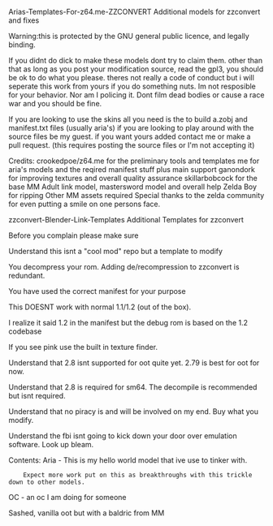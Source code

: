 
Arias-Templates-For-z64.me-ZZCONVERT
Additional models for zzconvert and fixes

Warning:this is protected by the GNU general public licence, and legally binding.

If you didnt do dick to make these models dont try to claim them. other than that as long as you post your modification source,
read the gpl3, you should be ok to do what you please. theres not really a code of conduct but i will seperate this work from yours
if you do something nuts. Im not resposible for your behavior. Nor am I policing it. Dont film dead bodies or cause a race war 
and you should be fine.

If you are looking to use the skins all you need is the to build a.zobj and manifest.txt files (usually aria's)
if you are looking to play around with the source files be my guest.
if you want yours added contact me or make a pull request. (this requires posting the source files or I'm not accepting it)

Credits:
crookedpoe/z64.me for the preliminary tools and templates
me for aria's models and the reqired manifest stuff plus main support
ganondork for improving textures and overall quality assurance
skillarbobcock for the base MM Adult link model, mastersword model and overall help
Zelda Boy for ripping Other MM assets required
Special thanks to the zelda community for even putting a smile on one persons face.

zzconvert-Blender-Link-Templates
Additional Templates for zzconvert

Before you complain please make sure

  Understand this isnt a "cool mod" repo but a template to modify

  You decompress your rom. Adding de/recompression to zzconvert is redundant.

  You have used the correct manifest for your purpose 

  This DOESNT work with normal 1.1/1.2 (out of the box).

  I realize it said 1.2 in the manifest but the debug rom is based on the 1.2 codebase

  If you see pink use the built in texture finder.

  Understand that 2.8 isnt supported for oot quite yet. 2.79 is best for oot for now.
  
  Understand that 2.8 is required for sm64. The decompile is recommended but isnt required.

  Understand that no piracy is and will be involved on my end. Buy what you modify.

  Understand the fbi isnt going to kick down your door over emulation software. Look up bleam.


Contents:
Aria - This is my hello world model that ive use to tinker with.
 
        Expect more work put on this as breakthroughs with this trickle down to other models.

OC - an oc I am doing for someone

Sashed, vanilla oot but with a baldric from MM
